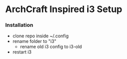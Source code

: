 # ArchCraft Inspired i3 Setup

### Installation
- clone repo inside ~/.config
- rename folder to "i3"
    - rename old i3 config to i3-old
- restart i3
